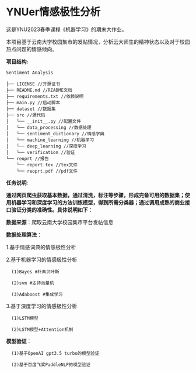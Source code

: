 # YNUer情感极性分析
这是YNU2023春季课程《机器学习》的期末大作业。

本项目基于云南大学校园集市的发贴情况，分析云大师生的精神状态以及对于校园热点问题的情感倾向。

__项目结构:__

```
Sentiment Analysis

├── LICENSE //开源证书
├── README.md //README文档
├── requirements.txt //依赖说明
├── main.py //启动脚本
├── dataset //数据集
├── src //源代码
│   └── __init__.py //配置文件
│   └── data_processing //数据处理
│   └── sentiment_dictionary //情感字典
│   └── machine_learning //机器学习
│   └── deep_learning //深度学习
│   └── verification //验证
└── reoprt //报告
    └── report.tex //tex文件
    └── reoprt.pdf //pdf文件
```

__任务说明__:

__通过网页爬虫获取基本数据，通过清洗，标注等步骤，形成完备可用的数据集；使用机器学习和深度学习的方法训练模型，得到所需分类器；通过调用成熟的商业接口验证分类的准确性。具体说明如下：__

__数据来源__：爬取云南大学校园集市平台发帖信息

__数据处理算法__：

1.基于情感词典的情感极性分析

2.基于机器学习的情感极性分析
     
      (1)Bayes #朴素贝叶斯
     
      (2)svm #支持向量机
      
      (3)Adaboost #集成学习
3.基于深度学习的情感极性分析
      
      (1)LSTM模型
      
      (2)LSTM模型+Attention机制
      
__模型验证__：

      (1)基于OpenAI gpt3.5 turbo的模型验证
      
      (2)基于百度飞桨PaddleNLP的模型验证



